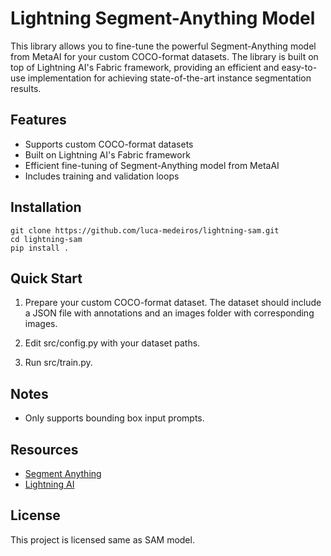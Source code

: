 
# Lightning Segment-Anything Model

This library allows you to fine-tune the powerful Segment-Anything model from MetaAI for your custom COCO-format datasets. The library is built on top of Lightning AI's Fabric framework, providing an efficient and easy-to-use implementation for achieving state-of-the-art instance segmentation results.

## Features

-   Supports custom COCO-format datasets
-   Built on Lightning AI's Fabric framework
-   Efficient fine-tuning of Segment-Anything model from MetaAI
-   Includes training and validation loops

## Installation


    git clone https://github.com/luca-medeiros/lightning-sam.git
    cd lightning-sam
    pip install .

## Quick Start

1.  Prepare your custom COCO-format dataset. The dataset should include a JSON file with annotations and an images folder with corresponding images.
    
2.  Edit src/config.py with your dataset paths.
3.  Run src/train.py.

## Notes

-   Only supports bounding box input prompts.

## Resources

-   [Segment Anything](https://github.com/facebookresearch/segment-anything)
-   [Lightning AI](https://github.com/Lightning-AI/lightning)

## License

This project is licensed same as SAM model.